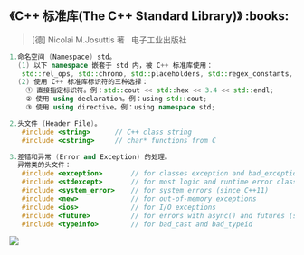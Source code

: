 <h2>《C++ 标准库(The C++ Standard Library)》 :books: </h2> 

> [德] Nicolai M.Josuttis 著    电子工业出版社
 
```c++
1.命名空间 (Namespace) std。
  (1) 以下 namespace 嵌套于 std 内，被 C++ 标准库使用：
   std::rel_ops, std::chrono, std::placeholders, std::regex_constants, std::this_thread.
  (2) 使用 C++ 标准库标识符的三种选择：
    ① 直接指定标识符。例：std::cout << std::hex << 3.4 << std::endl;
    ② 使用 using declaration。例：using std::cout;
    ③ 使用 using directive。例：using namespace std;

2.头文件 (Header File)。
   #include <string>      // C++ class string
   #include <cstring>     // char* functions from C  

3.差错和异常 (Error and Exception) 的处理。
  异常类的头文件：
   #include <exception>       // for classes exception and bad_exception
   #include <stdexcept>       // for most logic and runtime error classes
   #include <system_error>    // for system errors (since C++11)
   #include <new>             // for out-of-memory exceptions
   #include <ios>             // for I/O exceptions
   #include <future>          // for errors with async() and futures (since C++11)
   #include <typeinfo>        // for bad_cast and bad_typeid
```
<img src="http://images.cnblogs.com/cnblogs_com/wp5719/936332/o_StandardExceptions.png" />

```c++
```

